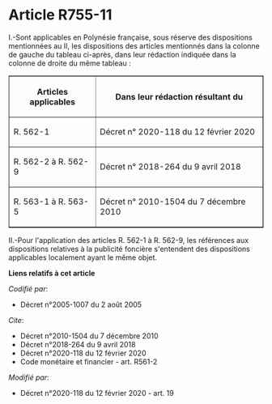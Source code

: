 # Article R755-11

I.-Sont applicables en Polynésie française, sous réserve des dispositions mentionnées au II, les dispositions des articles
mentionnés dans la colonne de gauche du tableau ci-après, dans leur rédaction indiquée dans la colonne de droite du même
tableau : 

<table border="1">
  <tbody>
    <tr>
      <th>

Articles applicables </th>
      <th>

Dans leur rédaction résultant du </th>
    </tr>
    <tr>
      <td align="left">

R. 562-1 

</td>
      <td align="left">
Décret n° 2020-118 du 12 février 2020 
</td>
    </tr>
    <tr>
      <td align="left">

R. 562-2 à R. 562-9 

</td>
      <td align="left">
Décret n° 2018-264 du 9 avril 2018 
</td>
    </tr>
    <tr>
      <td align="left">

R. 563-1 à R. 563-5 

</td>
      <td align="left">
Décret n° 2010-1504 du 7 décembre 2010 
</td>
    </tr>
  </tbody>
</table>

II.-Pour l'application des articles R. 562-1 à R. 562-9, les références aux dispositions relatives à la publicité foncière
s'entendent des dispositions applicables localement ayant le même objet.

**Liens relatifs à cet article**

_Codifié par_:

  - Décret n°2005-1007 du 2 août 2005

_Cite_:

  - Décret n°2010-1504 du 7 décembre 2010
  - Décret n°2018-264 du 9 avril 2018
  - Décret n°2020-118 du 12 février 2020
  - Code monétaire et financier - art. R561-2

_Modifié par_:

  - Décret n°2020-118 du 12 février 2020 - art. 19
